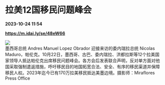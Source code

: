 # 拉美12国移民问题峰会

**2023-10-24 11:54**

**https://m.idai.ly/se/48eW66**

![](http://pic.yupoo.com/fotomag/78db5d81/2f16696c.jpg)  
墨西哥总统 Andres Manuel Lopez Obrador 迎接来访的委内瑞拉总统 Nicolas Maduro，帕伦克。10月22日，墨西哥、古巴、委内瑞拉、洪都拉斯等12个拉美国家领导人抵达帕伦克出席移民问题峰会。各方会后发表联合声明，反对单方面对他国采取强制遣返措施，呼吁移民目的地国拓宽合法、安全、有序的移民渠道并保障移民人权。2023年迄今已有170万拉美移民抵达美墨边境。摄影师：Miraflores Press Office